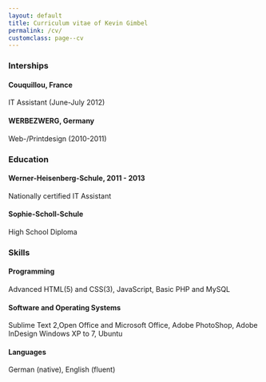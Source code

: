 ```yaml
---
layout: default
title: Curriculum vitae of Kevin Gimbel
permalink: /cv/
customclass: page--cv
---
```


### Interships

#### Couquillou, France
IT Assistant (June-July 2012)

#### WERBEZWERG, Germany 
Web-/Printdesign (2010-2011)

### Education

#### Werner-Heisenberg-Schule, 2011 - 2013
Nationally certified IT Assistant

#### Sophie-Scholl-Schule
High School Diploma


### Skills

#### Programming
Advanced HTML(5) and CSS(3), JavaScript, Basic PHP and MySQL

#### Software and Operating Systems
Sublime Text 2,Open Office and Microsoft Office, Adobe PhotoShop, Adobe InDesign 
    Windows XP to 7, Ubuntu

#### Languages
German (native), English (fluent)
